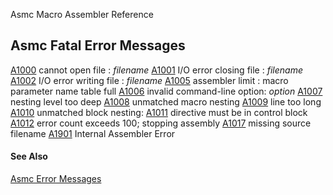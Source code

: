 Asmc Macro Assembler Reference

## Asmc Fatal Error Messages

[A1000](A1000.md) cannot open file : _filename_
[A1001](A1001.md) I/O error closing file : _filename_
[A1002](A1002.md) I/O error writing file : _filename_
[A1005](A1005.md) assembler limit : macro parameter name table full
[A1006](A1006.md) invalid command-line option: _option_
[A1007](A1007.md) nesting level too deep
[A1008](A1008.md) unmatched macro nesting
[A1009](A1009.md) line too long
[A1010](A1010.md) unmatched block nesting:
[A1011](A1011.md) directive must be in control block
[A1012](A1012.md) error count exceeds 100; stopping assembly
[A1017](A1017.md) missing source filename
[A1901](A1901.md) Internal Assembler Error

#### See Also

[Asmc Error Messages](readme.md)